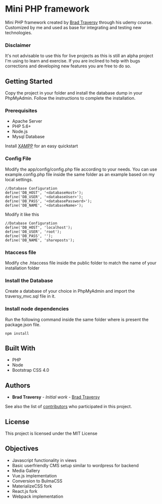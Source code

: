 # Mini PHP framework

Mini PHP framework created by [Brad Traversy](https://github.com/bradtraversy) through his udemy course. Customized by me and used as base for integrating and testing new technologies.

### Disclaimer

It's not advisable to use this for live projects as this is still an alpha project I'm using to learn and exercise.
If you are inclined to help with bugs corrections and developing new features you are free to do so.

## Getting Started

Copy the project in your folder and install the database dump in your PhpMyAdmin.
Follow the instructions to complete the installation.

### Prerequisites

* Apache Server
* PHP 5.6+
* Node.js
* Mysql Database


Install [XAMPP](https://www.apachefriends.org/it/index.html) for an easy quickstart


### Config File

Modify the app/config/config.php file according to your needs. You can use example.config.php file inside the same folder as an example based on my local settings.

```
//Database Configuration
define('DB_HOST', '<databaseHost>');
define('DB_USER', '<databaseUser>');
define('DB_PASS', '<databasePassword>');
define('DB_NAME', '<databaseName>');
```

Modify it like this

```
//Database Configuration
define('DB_HOST', 'localhost');
define('DB_USER', 'root');
define('DB_PASS', '');
define('DB_NAME', 'shareposts');
```

### htaccess file

Modify che .htaccess file inside the public folder to match the name of your installation folder

### Install the Database

Create a database of your choice in PhpMyAdmin and import the traversy_mvc.sql file in it.

### Install node dependencies

Run the following command inside the same folder where is present the package.json file.

```
npm install
```


## Built With

* PHP
* Node
* Bootstrap CSS 4.0


## Authors

* **Brad Traversy** - *Initial work* - [Brad Traversy](https://github.com/bradtraversy)

See also the list of [contributors](https://github.com/Aivirth/TraversyMVC/graphs/contributors) who participated in this project.

## License

This project is licensed under the MIT License

## Objectives

* Javascript functionality in views
* Basic userfriendly CMS setup similar to wordpress for backend
* Media Gallery
* Vue.js implementation
* Conversion to BulmaCSS
* MaterializeCSS fork
* React.js fork
* Webpack implementation
